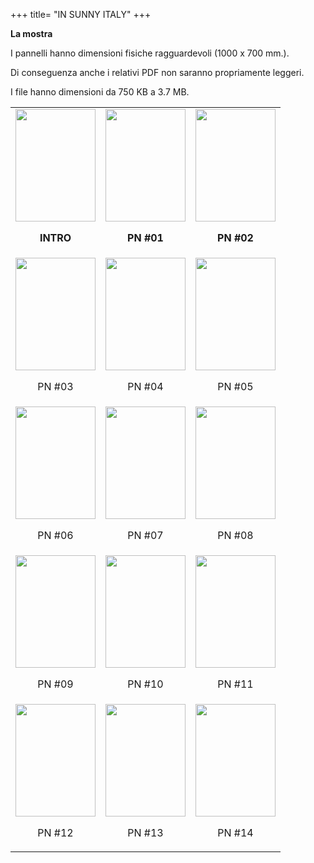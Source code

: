 +++
title= "IN SUNNY ITALY"
+++

**La mostra**
    
    
I pannelli hanno dimensioni fisiche
 ragguardevoli (1000 x 700 mm.).

Di conseguenza anche i relativi PDF non
 saranno propriamente leggeri.

I file hanno dimensioni da 750 KB a 3.7 MB.  
    
    
    
<table cellspacing="5" cellpadding="5"  align="center">


<tr>
<td><a href="/docs/PAGE_00.pdf"><img src="/images/files/th-pdf_00.jpg" width="128" height="180"></a>
<br><center>
<p><b>INTRO</b></p>
</center>
</td>
<td><a href="/docs/PAGE_01.pdf"><img src="/images/files/th-pdf_01.jpg" width="128" height="180"></a>
<br><center>
<p><b>PN #01</b></p>
</center>
</td>
<td><a href="/docs/PAGE_02.pdf"><img src="/images/files/th-pdf_02.jpg" width="128" height="180"></a>
<br><center>
<p><b>PN #02</b></p>
</center>
</td>
</tr>


<tr>
<td><a href="/docs/PAGE_03.pdf"><img src="/images/files/th-pdf_03.jpg" width="128" height="180"></a>
<br><center>
<p>PN #03</p>
</center>
</td>
<td><a href="/docs/pdf/PAGE_04.pdf"><img src="/images/files/th-pdf_04.jpg" width="128" height="180"></a>
<br><center>
<p>PN #04</p>
</center>
</td>
<td><a href="/docs/pdf/PAGE_05.pdf"><img src="/images/files/th-pdf_05.jpg" width="128" height="180"></a>
<br><center>
<p>PN #05</p>
</center>
</td>
</tr>

<tr>
<td><a href="/docs/pdf/PAGE_06.pdf"><img src="/images/files/th-pdf_06.jpg" width="128" height="180"></a>
<br><center>
<p>PN #06</p>
</center>
</td>
<td><a href="/docs/pdf/PAGE_07.pdf"><img src="/images/files/th-pdf_07.jpg" width="128" height="180"></a>
<br><center>
<p>PN #07</p>
</center>
</td>
<td><a href="/docs/pdf/PAGE_08.pdf"><img src="/images/files/th-pdf_08.jpg" width="128" height="180"></a>
<br><center>
<p>PN #08</p>
</center>
</td>
</tr>

<tr>
<td><a href="/docs/PAGE_09.pdf"><img src="/images/files/th-pdf_09.jpg" width="128" height="180"></a>
<br><center>
<p>PN #09</p>
</center>
</td>
<td><a href="/docs/PAGE_10.pdf"><img src="/images/files/th-pdf_10.jpg" width="128" height="180"></a>
<br><center>
<p>PN #10</p>
</center>
</td>
<td><a href="/docs/PAGE_11.pdf"><img src="/images/files/th-pdf_11.jpg" width="128" height="180"></a>
<br><center>
<p>PN #11</p>
</center>
</td>
</tr>


<tr>
<td><a href="/docs/PAGE_12.pdf"><img src="/images/files/th-pdf_12.jpg" width="128" height="180"></a>
<br><center>
<p>PN #12</p>
</center>
</td>
<td><a href="/docs/PAGE_12_bis_50.pdf"><img src="/images/files/th-pdf_12_bis.jpg" width="128" height="180"></a>
<br><center>
<p>PN #13</p>
</center>
</td>
<td><a href="/docs/PAGE_99.pdf"><img src="/images/files/th-pdf_99.jpg" width="128" height="180"></a>
<br><center>
<p>PN #14</p>
</center>
</td>
</tr>
</table>
